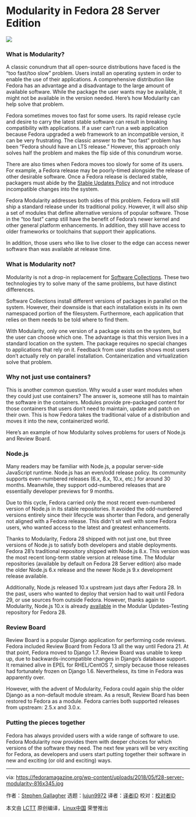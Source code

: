 [#]: collector: (lujun9972)
[#]: translator: ( )
[#]: reviewer: ( )
[#]: publisher: ( )
[#]: url: ( )
[#]: subject: (Modularity in Fedora 28 Server Edition)
[#]: via: (https://fedoramagazine.org/wp-content/uploads/2018/05/f28-server-modularity-816x345.jpg)
[#]: author: (Stephen Gallagher https://fedoramagazine.org/author/sgallagh/)

Modularity in Fedora 28 Server Edition
======

![](https://fedoramagazine.org/wp-content/uploads/2018/05/f28-server-modularity-816x345.jpg)

### What is Modularity?

A classic conundrum that all open-source distributions have faced is the “too fast/too slow” problem. Users install an operating system in order to enable the use of their applications. A comprehensive distribution like Fedora has an advantage and a disadvantage to the large amount of available software. While the package the user wants may be available, it might not be available in the version needed. Here’s how Modularity can help solve that problem.

Fedora sometimes moves too fast for some users. Its rapid release cycle and desire to carry the latest stable software can result in breaking compatibility with applications. If a user can’t run a web application because Fedora upgraded a web framework to an incompatible version, it can be very frustrating. The classic answer to the “too fast” problem has been “Fedora should have an LTS release.” However, this approach only solves half the problem and makes the flip side of this conundrum worse.

There are also times when Fedora moves too slowly for some of its users. For example, a Fedora release may be poorly-timed alongside the release of other desirable software. Once a Fedora release is declared stable, packagers must abide by the [Stable Updates Policy][1] and not introduce incompatible changes into the system.

Fedora Modularity addresses both sides of this problem. Fedora will still ship a standard release under its traditional policy. However, it will also ship a set of modules that define alternative versions of popular software. Those in the “too fast” camp still have the benefit of Fedora’s newer kernel and other general platform enhancements. In addition, they still have access to older frameworks or toolchains that support their applications.

In addition, those users who like to live closer to the edge can access newer software than was available at release time.

### What is Modularity not?

Modularity is not a drop-in replacement for [Software Collections][2]. These two technologies try to solve many of the same problems, but have distinct differences.

Software Collections install different versions of packages in parallel on the system. However, their downside is that each installation exists in its own namespaced portion of the filesystem. Furthermore, each application that relies on them needs to be told where to find them.

With Modularity, only one version of a package exists on the system, but the user can choose which one. The advantage is that this version lives in a standard location on the system. The package requires no special changes to applications that rely on it. Feedback from user studies shows most users don’t actually rely on parallel installation. Containerization and virtualization solve that problem.

### Why not just use containers?

This is another common question. Why would a user want modules when they could just use containers? The answer is, someone still has to maintain the software in the containers. Modules provide pre-packaged content for those containers that users don’t need to maintain, update and patch on their own. This is how Fedora takes the traditional value of a distribution and moves it into the new, containerized world.

Here’s an example of how Modularity solves problems for users of Node.js and Review Board.

### Node.js

Many readers may be familiar with Node.js, a popular server-side JavaScript runtime. Node.js has an even/odd release policy. Its community supports even-numbered releases (6.x, 8.x, 10.x, etc.) for around 30 months. Meanwhile, they support odd-numbered releases that are essentially developer previews for 9 months.

Due to this cycle, Fedora carried only the most recent even-numbered version of Node.js in its stable repositories. It avoided the odd-numbered versions entirely since their lifecycle was shorter than Fedora, and generally not aligned with a Fedora release. This didn’t sit well with some Fedora users, who wanted access to the latest and greatest enhancements.

Thanks to Modularity, Fedora 28 shipped with not just one, but three versions of Node.js to satisfy both developers and stable deployments. Fedora 28’s traditional repository shipped with Node.js 8.x. This version was the most recent long-term stable version at release time. The Modular repositories (available by default on Fedora 28 Server edition) also made the older Node.js 6.x release and the newer Node.js 9.x development release available.

Additionally, Node.js released 10.x upstream just days after Fedora 28\. In the past, users who wanted to deploy that version had to wait until Fedora 29, or use sources from outside Fedora. However, thanks again to Modularity, Node.js 10.x is already [available][3] in the Modular Updates-Testing repository for Fedora 28.

### Review Board

Review Board is a popular Django application for performing code reviews. Fedora included Review Board from Fedora 13 all the way until Fedora 21\. At that point, Fedora moved to Django 1.7\. Review Board was unable to keep up, due to backwards-incompatible changes in Django’s database support. It remained alive in EPEL for RHEL/CentOS 7, simply because those releases had fortunately frozen on Django 1.6\. Nevertheless, its time in Fedora was apparently over.

However, with the advent of Modularity, Fedora could again ship the older Django as a non-default module stream. As a result, Review Board has been restored to Fedora as a module. Fedora carries both supported releases from upstream: 2.5.x and 3.0.x.

### Putting the pieces together

Fedora has always provided users with a wide range of software to use. Fedora Modularity now provides them with deeper choices for which versions of the software they need. The next few years will be very exciting for Fedora, as developers and users start putting together their software in new and exciting (or old and exciting) ways.

--------------------------------------------------------------------------------

via: https://fedoramagazine.org/wp-content/uploads/2018/05/f28-server-modularity-816x345.jpg

作者：[Stephen Gallagher][a]
选题：[lujun9972][b]
译者：[译者ID](https://github.com/译者ID)
校对：[校对者ID](https://github.com/校对者ID)

本文由 [LCTT](https://github.com/LCTT/TranslateProject) 原创编译，[Linux中国](https://linux.cn/) 荣誉推出

[a]: https://fedoramagazine.org/author/sgallagh/
[b]: https://github.com/lujun9972
[1]: https://fedoraproject.org/wiki/Updates_Policy#Stable_Releases
[2]: https://www.softwarecollections.org
[3]: https://bodhi.fedoraproject.org/updates/FEDORA-MODULAR-2018-2b0846cb86
